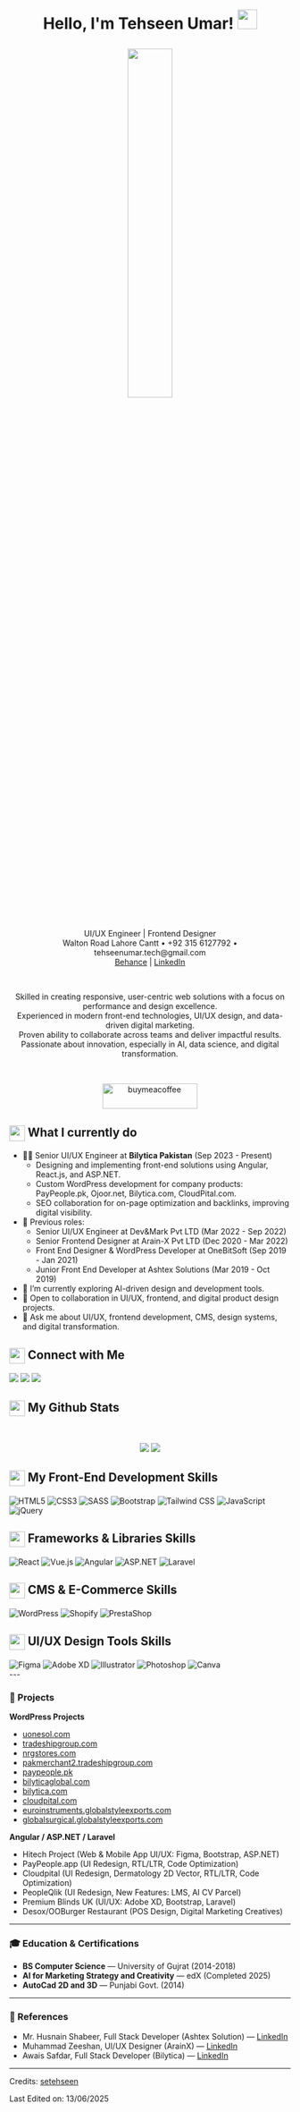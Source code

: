<h1><p align="center">Hello, I'm Tehseen Umar! <a href="https://be.net/tehseenuma5629"><img src="https://media.giphy.com/media/hvRJCLFzcasrR4ia7z/giphy.gif" width="35px"></a></p></h1>

<p align="center"><img src="https://user-images.githubusercontent.com/22797857/90096358-dba16400-dd54-11ea-8e44-e181ada72661.gif" width="40%"/></p>

<p align="center">
UI/UX Engineer | Frontend Designer <br/>
Walton Road Lahore Cantt • +92 315 6127792 • tehseenumar.tech@gmail.com <br/>
<a href="https://be.net/tehseenuma5629">Behance</a> | 
<a href="https://linkedin.com/in/se-tehseen-umar">LinkedIn</a>
</p>
<br/>

<p align="center">
Skilled in creating responsive, user-centric web solutions with a focus on performance and design excellence.<br>
Experienced in modern front-end technologies, UI/UX design, and data-driven digital marketing.<br>
Proven ability to collaborate across teams and deliver impactful results.<br>
Passionate about innovation, especially in AI, data science, and digital transformation.
</p>
<br/>

<p align="center"><a href="https://www.buymeacoffee.com/tehseenumar"> <img align="center" src="https://cdn.buymeacoffee.com/buttons/v2/default-yellow.png" height="45" width="170" alt="buymeacoffee"></a></p>

<summary><h2><img src="https://emojis.slackmojis.com/emojis/images/1453406830/264/success-kid.png?1453406830" align="center" width="28" /> What I currently do</h2></summary>

- 👨‍💻 Senior UI/UX Engineer at <b>Bilytica Pakistan</b> (Sep 2023 - Present)
    - Designing and implementing front-end solutions using Angular, React.js, and ASP.NET.
    - Custom WordPress development for company products: PayPeople.pk, Ojoor.net, Bilytica.com, CloudPital.com.
    - SEO collaboration for on-page optimization and backlinks, improving digital visibility.
- 💼 Previous roles:
    - Senior UI/UX Engineer at Dev&Mark Pvt LTD (Mar 2022 - Sep 2022)
    - Senior Frontend Designer at Arain-X Pvt LTD (Dec 2020 - Mar 2022)
    - Front End Designer & WordPress Developer at OneBitSoft (Sep 2019 - Jan 2021)
    - Junior Front End Developer at Ashtex Solutions (Mar 2019 - Oct 2019)
- 🌱 I’m currently exploring AI-driven design and development tools.
- 🤝 Open to collaboration in UI/UX, frontend, and digital product design projects.
- 💬 Ask me about UI/UX, frontend development, CMS, design systems, and digital transformation.

<summary><h2><img src="https://emojis.slackmojis.com/emojis/images/1579216111/7550/pikachu_wave.gif?1579216111" align="center" width="28" /> Connect with Me</h2></summary>

<p align="left">
<a href="https://www.behance.net/tehseenuma5629" target="_blank"><img src ="https://img.shields.io/badge/portfolio-%23.svg?&style=for-the-badge&logo=&logoColor=white"></a>
<a href="https://linkedin.com/in/se-tehseen-umar" target="_blank"><img src="https://img.shields.io/badge/linkedin-%230077B5.svg?&style=for-the-badge&logo=linkedin&logoColor=white" /></a>
<a href="mailto:tehseenumar.tech@gmail.com" target="_blank"><img src="https://img.shields.io/badge/email-%23D14836.svg?&style=for-the-badge&logo=gmail&logoColor=white" /></a>
</p>


<summary><h2><img src="https://emojis.slackmojis.com/emojis/images/1471045852/841/hero.gif?1471045852" align="center" width="28" /> My Github Stats</h2> </summary>

<br>

<p align="center">
  <img src="https://github-readme-stats.vercel.app/api?username=setehseen&show_icons=true&count_private=true&theme=vue&hide=issues&line_height=32">
  <img src="https://github-readme-streak-stats.herokuapp.com/?user=setehseen&">
</p>

<summary><h2><img src="https://emojis.slackmojis.com/emojis/images/1471045839/793/computerrage.gif?1471045839" align="center" width="28" /> My Front-End Development Skills</h2></summary>
<div class="badges">
        <img src="https://img.shields.io/badge/HTML5-E34F26?style=for-the-badge&logo=html5&logoColor=white" alt="HTML5">
        <img src="https://img.shields.io/badge/CSS3-1572B6?style=for-the-badge&logo=css3&logoColor=white" alt="CSS3">
        <img src="https://img.shields.io/badge/SASS-CC6699?style=for-the-badge&logo=sass&logoColor=white" alt="SASS">
        <img src="https://img.shields.io/badge/Bootstrap-563D7C?style=for-the-badge&logo=bootstrap&logoColor=white" alt="Bootstrap">
        <img src="https://img.shields.io/badge/Tailwind_CSS-38B2AC?style=for-the-badge&logo=tailwind-css&logoColor=white" alt="Tailwind CSS">
        <img src="https://img.shields.io/badge/JavaScript-F7DF1E?style=for-the-badge&logo=javascript&logoColor=black" alt="JavaScript">
        <img src="https://img.shields.io/badge/jQuery-0769AD?style=for-the-badge&logo=jquery&logoColor=white" alt="jQuery">
      </div>
<summary><h2><img src="https://emojis.slackmojis.com/emojis/images/1471045839/793/computerrage.gif?1471045839" align="center" width="28" /> Frameworks & Libraries Skills</h2></summary>
<div class="badges">
        <img src="https://img.shields.io/badge/React-61DAFB?style=for-the-badge&logo=react&logoColor=black" alt="React">
        <img src="https://img.shields.io/badge/Vue.js-4FC08D?style=for-the-badge&logo=vue.js&logoColor=white" alt="Vue.js">
        <img src="https://img.shields.io/badge/Angular-DD0031?style=for-the-badge&logo=angular&logoColor=white" alt="Angular">
        <img src="https://img.shields.io/badge/ASP.NET-512BD4?style=for-the-badge&logo=dotnet&logoColor=white" alt="ASP.NET">
        <img src="https://img.shields.io/badge/Laravel-FF2D20?style=for-the-badge&logo=laravel&logoColor=white" alt="Laravel">
      </div>
<summary><h2><img src="https://emojis.slackmojis.com/emojis/images/1471045839/793/computerrage.gif?1471045839" align="center" width="28" /> CMS & E-Commerce Skills</h2></summary>
<div class="badges">
        <img src="https://img.shields.io/badge/WordPress-21759B?style=for-the-badge&logo=wordpress&logoColor=white" alt="WordPress">
        <img src="https://img.shields.io/badge/Shopify-7AB55C?style=for-the-badge&logo=shopify&logoColor=white" alt="Shopify">
        <img src="https://img.shields.io/badge/PrestaShop-DF0067?style=for-the-badge&logo=prestashop&logoColor=white" alt="PrestaShop">
      </div>
<summary><h2><img src="https://emojis.slackmojis.com/emojis/images/1471045839/793/computerrage.gif?1471045839" align="center" width="28" /> UI/UX Design Tools Skills</h2></summary>
<div class="badges">
        <img src="https://img.shields.io/badge/Figma-F24E1E?style=for-the-badge&logo=figma&logoColor=white" alt="Figma">
        <img src="https://img.shields.io/badge/Adobe_XD-FF61F6?style=for-the-badge&logo=adobe-xd&logoColor=white" alt="Adobe XD">
        <img src="https://img.shields.io/badge/Illustrator-FF9A00?style=for-the-badge&logo=adobe-illustrator&logoColor=white" alt="Illustrator">
        <img src="https://img.shields.io/badge/Photoshop-31A8FF?style=for-the-badge&logo=adobe-photoshop&logoColor=white" alt="Photoshop">
        <img src="https://img.shields.io/badge/Canva-00C4B4?style=for-the-badge&logo=canva&logoColor=white" alt="Canva">
      </div>
---

### 🚀 Projects

**WordPress Projects**
- [uonesol.com](https://uonesol.com)
- [tradeshipgroup.com](https://tradeshipgroup.com/)
- [nrgstores.com](https://nrgstores.com/)
- [pakmerchant2.tradeshipgroup.com](https://pakmerchant2.tradeshipgroup.com/)
- [paypeople.pk](http://paypeople.pk/)
- [bilyticaglobal.com](https://bilyticaglobal.com/)
- [bilytica.com](https://bilytica.com/)
- [cloudpital.com](https://www.cloudpital.com/)
- [euroinstruments.globalstyleexports.com](http://euroinstruments.globalstyleexports.com/)
- [globalsurgical.globalstyleexports.com](http://globalsurgical.globalstyleexports.com/)

**Angular / ASP.NET / Laravel**
- Hitech Project (Web & Mobile App UI/UX: Figma, Bootstrap, ASP.NET)
- PayPeople.app (UI Redesign, RTL/LTR, Code Optimization)
- Cloudpital (UI Redesign, Dermatology 2D Vector, RTL/LTR, Code Optimization)
- PeopleQlik (UI Redesign, New Features: LMS, AI CV Parcel)
- Premium Blinds UK (UI/UX: Adobe XD, Bootstrap, Laravel)
- Desox/OOBurger Restaurant (POS Design, Digital Marketing Creatives)

---

### 🎓 Education & Certifications

- **BS Computer Science** — University of Gujrat (2014-2018)
- **AI for Marketing Strategy and Creativity** — edX (Completed 2025)
- **AutoCad 2D and 3D** — Punjabi Govt. (2014)

---

### 📝 References

- Mr. Husnain Shabeer, Full Stack Developer (Ashtex Solution) — [LinkedIn](https://linkedin.com/in/husnain-shabbir-ab51078b/)
- Muhammad Zeeshan, UI/UX Designer (ArainX) — [LinkedIn](https://linkedin.com/in/mzeeshan3003/)
- Awais Safdar, Full Stack Developer (Bilytica) — [LinkedIn](https://linkedin.com/in/awaissafdar)

---

Credits: [setehseen](https://github.com/setehseen)

Last Edited on: 13/06/2025
